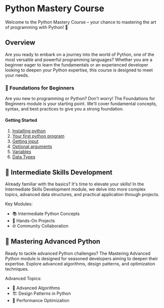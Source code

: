 # Python Mastery Course

Welcome to the Python Mastery Course – your chance to mastering the art of programming with Python! 🚀

## Overview

Are you ready to embark on a journey into the world of Python, one of the most versatile and powerful programming languages? Whether you are a beginner eager to learn the fundamentals or an experienced developer looking to deepen your Python expertise, this course is designed to meet your needs.

### 🌱 Foundations for Beginners

Are you new to programming or Python? Don't worry! The Foundations for Beginners module is your starting point. We'll cover fundamental concepts, syntax, and best practices to give you a strong foundation.

#### Getting Started

1. [Installing python](basics/install-python.md)
2. [Your first python program](basics/first-python-program.md)
3. [Getting input](basics/getting-input.md)
4. [Optional arguments](basics/optional-arguments.md)
5. [Variables](basics/variables.md)
6. [Data Types](basics/data-types.md)

## 🚧 Intermediate Skills Development

Already familiar with the basics? It's time to elevate your skills! In the Intermediate Skills Development module, we delve into more complex topics, advanced data structures, and practical application through projects.

Key Modules:

- 📚 Intermediate Python Concepts
- 🚀 Hands-On Projects
- 🌐 Community Collaboration

## 🚀 Mastering Advanced Python

Ready to tackle advanced Python challenges? The Mastering Advanced Python module is designed for seasoned developers aiming to deepen their expertise. Explore advanced algorithms, design patterns, and optimization techniques.

Advanced Topics:

- 🧠 Advanced Algorithms
- 🏗️ Design Patterns in Python
- 🚀 Performance Optimization
